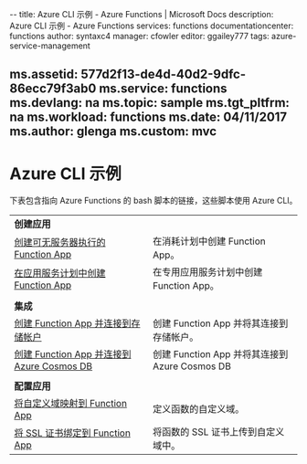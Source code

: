 -- title: Azure CLI 示例 - Azure Functions | Microsoft Docs description: Azure CLI 示例 - Azure Functions services: functions documentationcenter: functions author: syntaxc4 manager: cfowler editor: ggailey777 tags: azure-service-management

ms.assetid: 577d2f13-de4d-40d2-9dfc-86ecc79f3ab0 ms.service: functions ms.devlang: na ms.topic: sample ms.tgt_pltfrm: na ms.workload: functions ms.date: 04/11/2017 ms.author: glenga ms.custom: mvc
---
# <a name="azure-cli-samples"></a>Azure CLI 示例

下表包含指向 Azure Functions 的 bash 脚本的链接，这些脚本使用 Azure CLI。

| | |
|-|-|
|**创建应用**||
| [创建可无服务器执行的 Function App](scripts/functions-cli-create-serverless.md) | 在消耗计划中创建 Function App。  |
| [在应用服务计划中创建 Function App](scripts/functions-cli-create-app-service-plan.md) | 在专用应用服务计划中创建 Function App。 |
| | |
|**集成**||
| [创建 Function App 并连接到存储帐户](scripts/functions-cli-create-function-app-connect-to-storage-account.md) | 创建 Function App 并将其连接到存储帐户。 |
| [创建 Function App 并连接到 Azure Cosmos DB](scripts/functions-cli-create-function-app-connect-to-cosmos-db.md) | 创建 Function App 并将其连接到 Azure Cosmos DB |
| | |
|**配置应用**||
| [将自定义域映射到 Function App](scripts/functions-cli-configure-custom-domain.md) | 定义函数的自定义域。  |
| [将 SSL 证书绑定到 Function App](scripts/functions-cli-configure-ssl-certificate.md)  |  将函数的 SSL 证书上传到自定义域中。 |
<!--

|**Scale app**||

|**Connect app to resources**||
-->
